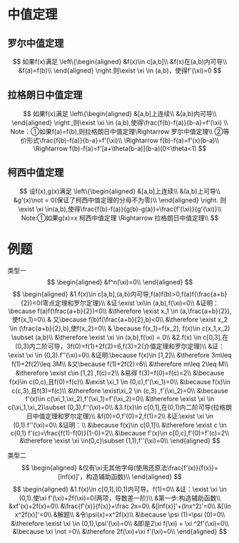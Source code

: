# 中值定理
## 罗尔中值定理
$$
如果f(x)满足 \left\{\begin{aligned}
&f(x)\in c[a,b]\\
&f(x)在(a,b)内可导\\
&f(a)=f(b)\\
\end{aligned}
\right.则\exist \xi \in (a,b)，使得f'(\xi)=0
$$
## 拉格朗日中值定理
$$
如果f(x)满足 \left\{\begin{aligned}
&[a,b]上连续\\
&(a,b)内可导\\
\end{aligned}
\right.,则\exist \xi \in (a,b),使得\frac{f(b)-f(a)}{b-a}=f'(\xi) \\
Note：①如果f(a)=f(b),则拉格朗日中值定理\Rightarrow 罗尔中值定理\\
②等价形式\frac{f(b)-f(a)}{b-a}=f'(\xi)\\ \Rightarrow f(b)-f(a)=f'(x)(b-a)\\ 
\Rightarrow f(b)-f(a)=f'[a+\theta(b-a)](b-a)(0<\theta<1)
$$
## 柯西中值定理
$$
设f(x),g(x)满足 \left\{\begin{aligned}
&[a,b]上连续\\
&(a,b)上可导\\
&g'(x)\not = 0(保证了柯西中值定理的分母不为零)\\
\end{aligned}
\right. 则\exist \xi \in(a,b),使得\frac{f(b)-f(a)}{g(b)-g(a)}=\frac{f'(\xi)}{g'(\xi)}\\
Note:①如果g(x)=x 柯西中值定理 \Rightarrow 拉格朗日中值定理\\
$$




# 例题
类型一
$$
\begin{aligned}
    &f^n(\xi)=0\\
\end{aligned}
$$
$$
\begin{aligned}
    &1.f(x)\in c[a,b],(a,b)内可导,f(a)f(b)>0,f(a)f(\frac{a+b}{2})<0(零点定理和罗尔定理)\\
    &证:\exist \xi\in (a,b),f(\xi)=0\\
    &证明：\because f(a)f(\frac{a+b}{2})<0\\
    &\therefore \exist x_1 \in (a,\frac{a+b}{2}),使f(x_1)=0\\
    & 又\because f(b)f(\frac{a+b}{2},b)<0\\
    &\therefore \exist x_2 \in (\frac{a+b}{2},b),使f(x_2)=0\\
    & \because f(x_1)=f(x_2), f(x)\in c(x_1,x_2) \subset (a,b)\\
    &\therefore \exist \xi \in (a,b),f(\xi) = 0\\
    &2.f(x) \in c[0,3],在(0,3)内二阶可导，3f(0)=f(1)+2f(2)=6,f(3)=2(介值定理和罗尔定理)\\
    &证：\exist \xi \in (0,3).f''(\xi)=0\\
    &证明:\because f(x)\in [1,2]\\
    &\therefore 3m\leq f(1)+2f(2)\leq 3M\\
    &又\because f(1)+2f(2)=6\\
    &\therefore m\leq 2\leq M\\
    &\therefore \exist c\in [1,2] ,f(c)=2\\
    &易得 f(3)=f(0)=f(c)=2\\
    &\because f(x)\in c(0,c),且f(0)=f(c)\\
    &\exist \xi_1 \in (0,c),f'(\xi_1)=0\\
    &\because f(x)\in c(c,3),且f(3)=f(c)\\
    &\therefore \exist\xi_2 \in (c,3) ,f'(\xi_2)=0\\
    &\because f'(x)\in c(\xi_1,\xi_2),f'(\xi_1)=f'(\xi_2)=0\\
    &\therefore \exist \xi \in c(\xi_1,\xi_2)\subset (0,3),f''(\xi)=0\\
    &3.f(x)\in c[0,1],在(0,1)内二阶可导(拉格朗日中值定理和罗尔定理)\\
    &f(0)=0,f'(0)=2,f(1)=2\\
    &证:\exist \xi \in (0,1).f''(\xi)=0\\
    &证明：\\
    &\because f(x)\in c[0,1]\\
    &\therefore \exist c \in c(0,1) f'(c)=\frac{f(1)-f(0)}{1-0}=2\\
    &\because f'(x)\in c[0,c],f'(0)=f'(c)=2\\
    &\therefore \exist \xi \in(0,c)\subset (1,1),f''(\xi)=0\\
\end{aligned}
$$

类型二
$$
\begin{aligned}
    &仅有\xi无其他字母(使用还原法\frac{f'(x)}{f(x)}=[lnf(x)]'，构造辅助函数)\\
\end{aligned}
$$
$$
\begin{aligned}
    &1.f(x)\in c[0,1],(0,1)内可导。f(1)=0\\
    &证：\exist \xi \in (0,1).使\xi f'(\xi)+2f(\xi)=0(两项，导数差一阶)\\
    &第一步:构造辅助函数\\
    &xf'(x)+2f(x)=0\\
    &\frac{f'(x)}{f(x)}+\frac 2x=0\\
    &[lnf(x)]'+(lnx^2)'=0\\
    &[\ln x^2f(x)]'=0\\
    &解题\\
    &令\psi(x)=x^2f(x)\\   
    &\because \psi (1)=\psi (0)=0\\
    &\therefore \exist \xi \in (0,1),\psi'(\xi)=0\\
    &即是2\xi f(\xi) + \xi ^2f'(\xi)=0\\
    &\because \xi \not =0\\
    &\therefore 2f(\xi)+\xi f'(\xi)=0\\
\end{aligned}
$$